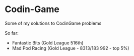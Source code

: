 # Codin-Game
 Some of my solutions to CodinGame problems

So far:
 - Fantastic Bits (Gold League 516th)
 - Mad Pod Racing (Gold League - 8313/183 992 - top 5%)
